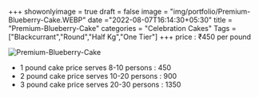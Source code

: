 +++
showonlyimage = true
draft = false
image = "img/portfolio/Premium-Blueberry-Cake.WEBP"
date ="2022-08-07T16:14:30+05:30"
title = "Premium-Blueberry-Cake"
categories = "Celebration Cakes"
Tags = ["Blackcurrant","Round","Half Kg","One Tier"]
+++
price : ₹450 per pound
<!--more-->
![Premium-Blueberry-Cake](/img/portfolio/Premium-Blueberry-Cake.WEBP)
* 1 pound cake price serves 8-10 persons : 450
* 2 pound cake price serves 10-20 persons : 900
* 3 pound cake price serves 20-30 persons : 1350
